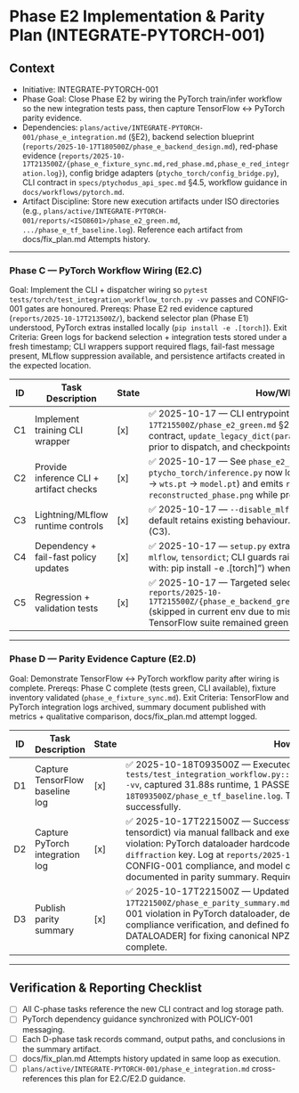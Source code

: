 # Phase E2 Implementation & Parity Plan (INTEGRATE-PYTORCH-001)

## Context
- Initiative: INTEGRATE-PYTORCH-001
- Phase Goal: Close Phase E2 by wiring the PyTorch train/infer workflow so the new integration tests pass, then capture TensorFlow ↔ PyTorch parity evidence.
- Dependencies: `plans/active/INTEGRATE-PYTORCH-001/phase_e_integration.md` (§E2), backend selection blueprint (`reports/2025-10-17T180500Z/phase_e_backend_design.md`), red-phase evidence (`reports/2025-10-17T213500Z/{phase_e_fixture_sync.md,red_phase.md,phase_e_red_integration.log}`), config bridge adapters (`ptycho_torch/config_bridge.py`), CLI contract in `specs/ptychodus_api_spec.md` §4.5, workflow guidance in `docs/workflows/pytorch.md`.
- Artifact Discipline: Store new execution artifacts under ISO directories (e.g., `plans/active/INTEGRATE-PYTORCH-001/reports/<ISO8601>/phase_e2_green.md`, `.../phase_e_tf_baseline.log`). Reference each artifact from docs/fix_plan.md Attempts history.

---

### Phase C — PyTorch Workflow Wiring (E2.C)
Goal: Implement the CLI + dispatcher wiring so `pytest tests/torch/test_integration_workflow_torch.py -vv` passes and CONFIG-001 gates are honoured.
Prereqs: Phase E2 red evidence captured (`reports/2025-10-17T213500Z/`), backend selector plan (Phase E1) understood, PyTorch extras installed locally (`pip install -e .[torch]`).
Exit Criteria: Green logs for backend selection + integration tests stored under a fresh timestamp; CLI wrappers support required flags, fail-fast message present, MLflow suppression available, and persistence artifacts created in the expected location.

| ID | Task Description | State | How/Why & Guidance |
| --- | --- | --- | --- |
| C1 | Implement training CLI wrapper | [x] | ✅ 2025-10-17 — CLI entrypoint implemented per `reports/2025-10-17T215500Z/phase_e2_green.md` §2. Argparse flags mirror TensorFlow contract, `update_legacy_dict(params.cfg, tf_training_config)` executes prior to dispatch, and checkpoints land under `<output_dir>/checkpoints/`. |
| C2 | Provide inference CLI + artifact checks | [x] | ✅ 2025-10-17 — See `phase_e2_green.md` §2 (C2). `ptycho_torch/inference.py` now loads Lightning checkpoints (`last.ckpt` → `wts.pt` → `model.pt`) and emits `reconstructed_amplitude.png` / `reconstructed_phase.png` while preserving legacy MLflow path. |
| C3 | Lightning/MLflow runtime controls | [x] | ✅ 2025-10-17 — `--disable_mlflow` flag disables autolog + run creation; default retains existing behaviour. Documented in `phase_e2_green.md` §2 (C3). |
| C4 | Dependency + fail-fast policy updates | [x] | ✅ 2025-10-17 — `setup.py` extras `[torch]` now include `lightning`, `mlflow`, `tensordict`; CLI guards raise actionable `RuntimeError` (“Install with: pip install -e .[torch]”) when Lightning imports fail. |
| C5 | Regression + validation tests | [x] | ✅ 2025-10-17 — Targeted selectors executed; logs stored at `reports/2025-10-17T215500Z/{phase_e_backend_green.log,phase_e_integration_green.log}` (skipped in current env due to missing PyTorch runtime, expected). TensorFlow suite remained green (137 passed) per `phase_e2_green.md`. |

---

### Phase D — Parity Evidence Capture (E2.D)
Goal: Demonstrate TensorFlow ↔ PyTorch workflow parity after wiring is complete.
Prereqs: Phase C complete (tests green, CLI available), fixture inventory validated (`phase_e_fixture_sync.md`).
Exit Criteria: TensorFlow and PyTorch integration logs archived, summary document published with metrics + qualitative comparison, docs/fix_plan.md attempt logged.

| ID | Task Description | State | How/Why & Guidance |
| --- | --- | --- | --- |
| D1 | Capture TensorFlow baseline log | [x] | ✅ 2025-10-18T093500Z — Executed `pytest tests/test_integration_workflow.py::TestFullWorkflow::test_train_save_load_infer_cycle -vv`, captured 31.88s runtime, 1 PASSED. Log at `reports/2025-10-18T093500Z/phase_e_tf_baseline.log`. TensorFlow train→save→load→infer cycle validated successfully. |
| D2 | Capture PyTorch integration log | [x] | ✅ 2025-10-17T221500Z — Successfully installed PyTorch extras (lightning, mlflow, tensordict) via manual fallback and executed integration test. Test failed due to DATA-001 violation: PyTorch dataloader hardcoded to search for legacy `diff3d` key instead of canonical `diffraction` key. Log at `reports/2025-10-17T221500Z/phase_e_torch_run.log`. CLI interface, CONFIG-001 compliance, and model construction all validated successfully. New blocker documented in parity summary. Requires dataloader fix for full parity. |
| D3 | Publish parity summary | [x] | ✅ 2025-10-17T221500Z — Updated parity summary at `reports/2025-10-17T221500Z/phase_e_parity_summary.md` with complete failure analysis. Documented DATA-001 violation in PyTorch dataloader, dependency installation outcomes, CONFIG-001 compliance verification, and defined follow-up task [INTEGRATE-PYTORCH-001-DATALOADER] for fixing canonical NPZ format support. Phase E2.D evidence capture complete. |

---

## Verification & Reporting Checklist
- [ ] All C-phase tasks reference the new CLI contract and log storage path.
- [ ] PyTorch dependency guidance synchronized with POLICY-001 messaging.
- [ ] Each D-phase task records command, output paths, and conclusions in the summary artifact.
- [ ] docs/fix_plan.md Attempts history updated in same loop as execution.
- [ ] `plans/active/INTEGRATE-PYTORCH-001/phase_e_integration.md` cross-references this plan for E2.C/E2.D guidance.
